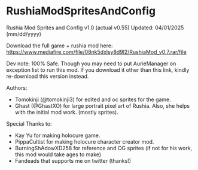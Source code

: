 # RushiaModSpritesAndConfig
 Rushia Mod Sprites and Config v1.0 (actual v0.55)
 Updated: 04/01/2025 (mm/dd/yyyy)

 Download the full game + rushia mod here:
 https://www.mediafire.com/file/08nk5dxlsy8d9l2/RushiaMod_v0.7.rar/file

 Dev note:
 100% Safe. Though you may need to put AurieManager on exception list to run this mod. If you download it other than this link, kindly re-download this version instead.

 Authors:
 - Tomokinji (@tomokinji3) for edited and oc sprites for the game.
 - Ghast (@GhastXO) for large portrait pixel art of Rushia. Also, she helps with the initial mod work. (mostly sprites).
 
 Special Thanks to:
 - Kay Yu for making holocure game.
 - PippaCultist for making holocure character creator mod.
 - BurningShAdowXD258 for reference and OG sprites (if not for his work, this mod would take ages to make)
 - Fandeads that supports me on twitter (thanks!)

 
